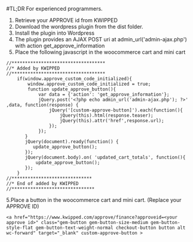 #TL;DR
For experienced programmers.
1. Retrieve your APPROVE id from KWIPPED
2. Download the wordpress plugin from the dist folder.
2. Install the plugin into Wordpress
3. The plugin provides an AJAX POST uri at admin_url('admin-ajax.php') with action get_approve_information
4. Place the following javascript in the woocommerce cart and mini cart
```
//***********************************
//* Added by KWIPPED
//***********************************
 	if(window.approve_custom_code_initialized){
		window.approve_custom_code_initialized = true;
		function update_approve_button(){
			var data = {'action': 'get_approve_information'};
			jQuery.post('<?php echo admin_url('admin-ajax.php'); ?>' ,data, function(response) {
				jQuery('[custom-approve-button]').each(function(){
					jQuery(this).html(response.teaser);
					jQuery(this).attr('href',response.url);
				});
			});
	   }
	   jQuery(document).ready(function() {
		  update_approve_button();
	   });
	   jQuery(document.body).on( 'updated_cart_totals', function(){
		   update_approve_button();
	   });
	}
//******************************
//* End of added by KWIPPED
//*******************************
```
5.Place a button in the woocommerce cart and mini cart. (Replace your APPROVE ID)
```
<a href="https://www.kwipped.com/approve/finance?approveid=<your approve id>" class="gem-button gem-button-size-medium gem-button-style-flat gem-button-text-weight-normal checkout-button button alt wc-forward" target="_blank" custom-approve-button >
```